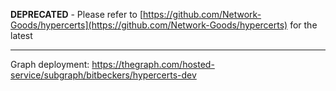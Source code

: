 **DEPRECATED** - Please refer to [https://github.com/Network-Goods/hypercerts](https://github.com/Network-Goods/hypercerts) for the latest

---

Graph deployment: https://thegraph.com/hosted-service/subgraph/bitbeckers/hypercerts-dev
